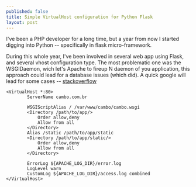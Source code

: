 ```yaml
---
published: false
title: Simple VirtualHost configuration for Python Flask
layout: post
---
```

I've been a PHP developer for a long time, but a year from now I started digging into Python -- specifically in flask micro-framework.

During this whole year, I've been involved in several web app using Flask, and several vhost configuration type. The most problematic one was the WSGIDaemon, wich let's Apache to fireup N daemon of you application, this approach could lead for a database issues (which did).
A quick google will lead for some cases  -- [stackoverflow](http://stackoverflow.com/questions/9318347/why-are-some-mysql-connections-selecting-old-data-the-mysql-database-after-a-del)

```
<VirtualHost *:80>
        ServerName cambo.com.br

        WSGIScriptAlias / /var/www/cambo/cambo.wsgi
        <Directory /path/to/app/>
            Order allow,deny
            Allow from all
        </Directory>
        Alias /static /path/to/app/static
        <Directory /path/to/app/static/>
            Order allow,deny
            Allow from all
        </Directory>

        ErrorLog ${APACHE_LOG_DIR}/error.log
        LogLevel warn
        CustomLog ${APACHE_LOG_DIR}/access.log combined
</VirtualHost>
``` 